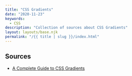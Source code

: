 ```yaml
---
title: "CSS Gradients"
date: "2020-11-23"
keywords:
  - CSS
description: "Collection of sources about CSS Gradients"
layout: layouts/base.njk
permalink: "/{{ title | slug }}/index.html"
---
```


## Sources

* [A Complete Guide to CSS Gradients](https://css-tricks.com/a-complete-guide-to-css-gradients/)
